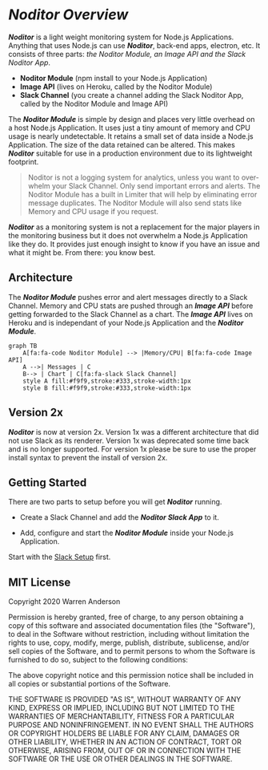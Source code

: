 # ***Noditor Overview***

***Noditor*** is a light weight monitoring system for Node.js Applications. Anything that uses Node.js can use ***Noditor***, back-end apps, electron, etc. It consists of three parts: *the Noditor Module, an Image API and the Slack Noditor App*. 

- **Noditor Module** (npm install to your Node.js Application)
- **Image API** (lives on Heroku, called by the Noditor Module)
- **Slack Channel** (you create a channel adding the Slack Noditor App, called by the Noditor Module and Image API)

The ***Noditor Module*** is simple by design and places very little overhead on a host Node.js Application. It uses just a tiny amount of memory and CPU usage is nearly undetectable. It retains a small set of data inside a Node.js Application. The size of the data retained can be altered. This makes ***Noditor*** suitable for use in a production environment due to its lightweight footprint.

> Noditor is not a logging system for analytics, unless you want to over-whelm your Slack Channel. Only send important errors and alerts. The Noditor Module has a built in Limiter that will help by eliminating error message duplicates. The Noditor Module will also send stats like Memory and CPU usage if you request.


***Noditor*** as a monitoring system is not a replacement for the major players in the monitoring business but it does not overwhelm a Node.js Application like they do. It provides just enough insight to know if you have an issue and what it might be. From there: you know best.

## Architecture

The ***Noditor Module*** pushes error and alert messages directly to a Slack Channel. Memory and CPU stats are pushed through an ***Image API*** before getting forwarded to the Slack Channel as a chart. The ***Image API*** lives on Heroku and is independant of your Node.js Application and the ***Noditor Module***.

```mermaid
graph TB
    A[fa:fa-code Noditor Module] --> |Memory/CPU| B[fa:fa-code Image API]
    A -->| Messages | C
    B--> | Chart | C[fa:fa-slack Slack Channel]
    style A fill:#f9f9,stroke:#333,stroke-width:1px
    style B fill:#f9f9,stroke:#333,stroke-width:1px

```

## Version 2x

***Noditor*** is now at version 2x. Version 1x was a different architecture that did not use Slack as its renderer. Version 1x was deprecated some time back and is no longer supported. For version 1x please be sure to use the proper install syntax to prevent the install of version 2x.

## Getting Started

There are two parts to setup before you will get ***Noditor*** running.

- Create a Slack Channel and add the ***Noditor Slack App*** to it.

- Add, configure and start the ***Noditor Module*** inside your Node.js Application.

Start with the [Slack Setup](/slack/main.md?id=Setup) first.

## MIT License

Copyright 2020 Warren Anderson

Permission is hereby granted, free of charge, to any person obtaining a copy of this software and associated documentation files (the "Software"), to deal in the Software without restriction, including without limitation the rights to use, copy, modify, merge, publish, distribute, sublicense, and/or sell copies of the Software, and to permit persons to whom the Software is furnished to do so, subject to the following conditions:

The above copyright notice and this permission notice shall be included in all copies or substantial portions of the Software.

THE SOFTWARE IS PROVIDED "AS IS", WITHOUT WARRANTY OF ANY KIND, EXPRESS OR IMPLIED, INCLUDING BUT NOT LIMITED TO THE WARRANTIES OF MERCHANTABILITY, FITNESS FOR A PARTICULAR PURPOSE AND NONINFRINGEMENT. IN NO EVENT SHALL THE AUTHORS OR COPYRIGHT HOLDERS BE LIABLE FOR ANY CLAIM, DAMAGES OR OTHER LIABILITY, WHETHER IN AN ACTION OF CONTRACT, TORT OR OTHERWISE, ARISING FROM, OUT OF OR IN CONNECTION WITH THE SOFTWARE OR THE USE OR OTHER DEALINGS IN THE SOFTWARE.
